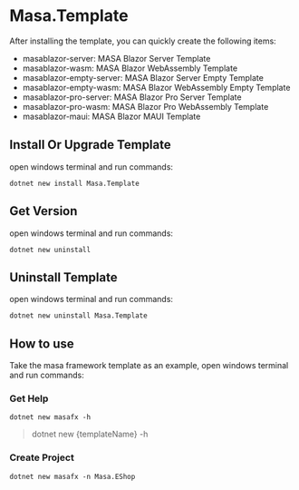 # Masa.Template

After installing the template, you can quickly create the following items:

* masablazor-server: MASA Blazor Server Template
* masablazor-wasm: MASA Blazor WebAssembly Template
* masablazor-empty-server: MASA Blazor Server Empty Template
* masablazor-empty-wasm: MASA Blazor WebAssembly Empty Template
* masablazor-pro-server: MASA Blazor Pro Server Template
* masablazor-pro-wasm: MASA Blazor Pro WebAssembly Template
* masablazor-maui: MASA Blazor MAUI Template

## Install Or Upgrade Template

open windows terminal and run commands:

```shell
dotnet new install Masa.Template
```

## Get Version

open windows terminal and run commands:

```shell
dotnet new uninstall
```

## Uninstall Template

open windows terminal and run commands:

```shell
dotnet new uninstall Masa.Template
```

## How to use

Take the masa framework template as an example, open windows terminal and run commands:

### Get Help

```shell
dotnet new masafx -h
```

> dotnet new {templateName} -h

### Create Project

```shell
dotnet new masafx -n Masa.EShop
```
